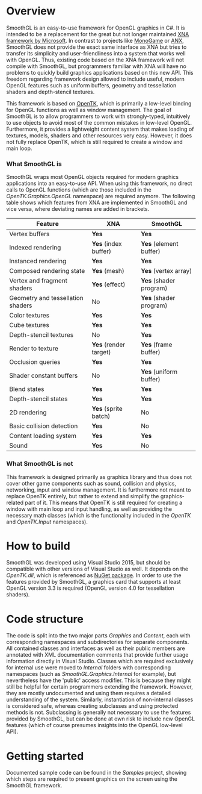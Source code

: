 # Overview

SmoothGL is an easy-to-use framework for OpenGL graphics in C\#. It is intended to be a replacement for the great but not longer maintained [XNA framework by Microsoft](https://en.wikipedia.org/wiki/Microsoft_XNA). In contrast to projects like [MonoGame](http://www.monogame.net/) or [ANX](https://anxframework.codeplex.com/), SmoothGL does not provide the exact same interface as XNA but tries to transfer its simplicity and user-friendliness into a system that works well with OpenGL. Thus, existing code based on the XNA framework will not compile with SmoothGL, but programmers familiar with XNA will have no problems to quickly build graphics applications based on this new API. This freedom regarding framework design allowed to include useful, modern OpenGL features such as uniform buffers, geometry and tessellation shaders and depth-stencil textures.

This framework is based on [OpenTK](https://github.com/opentk/opentk), which is primarily a low-level binding for OpenGL functions as well as window management. The goal of SmoothGL is to allow programmers to work with strongly-typed, intuitively to use objects to avoid most of the common mistakes in low-level OpenGL. Furthermore, it provides a lightweight content system that makes loading of textures, models, shaders and other resources very easy. However, it does not fully replace OpenTK, which is still required to create a window and main loop.

### What SmoothGL is

SmoothGL wraps most OpenGL objects required for modern graphics applications into an easy-to-use API. When using this framework, no direct calls to OpenGL functions (which are those included in the *OpenTK.Graphics.OpenGL* namespace) are required anymore. The following table shows which features from XNA are implemented in SmoothGL and vice versa, where deviating names are added in brackets.

| Feature                           | XNA                     | SmoothGL                 |
| --------------------------------- | ----------------------- | ------------------------ |
| Vertex buffers                    | **Yes**                 | **Yes**                  |
| Indexed rendering                 | **Yes** (index buffer)  | **Yes** (element buffer) |
| Instanced rendering               | **Yes**                 | **Yes**                  |
| Composed rendering state          | **Yes** (mesh)          | **Yes** (vertex array)   |
| Vertex and fragment shaders       | **Yes** (effect)        | **Yes** (shader program) |
| Geometry and tessellation shaders | No                      | **Yes** (shader program) |
| Color textures                    | **Yes**                 | **Yes**                  |
| Cube textures                     | **Yes**                 | **Yes**                  |
| Depth-stencil textures            | No                      | **Yes**                  |
| Render to texture                 | **Yes** (render target) | **Yes** (frame buffer)   |
| Occlusion queries                 | **Yes**                 | **Yes**                  |
| Shader constant buffers           | No                      | **Yes** (uniform buffer) |
| Blend states                      | **Yes**                 | **Yes**                  |
| Depth-stencil states              | **Yes**                 | **Yes**                  |
| 2D rendering                      | **Yes** (sprite batch)  | No                       |
| Basic collision detection         | **Yes**                 | No                       |
| Content loading system            | **Yes**                 | **Yes**                  |
| Sound                             | **Yes**                 | No                       |

### What SmoothGL is not

This framework is designed primarily as graphics library and thus does not cover other game components such as sound, collision and physics, networking, input and window management. It is furthermore not meant to replace OpenTK entirely, but rather to extend and simplify the graphics-related part of it. This means that OpenTK is still required for creating a window with main loop and input handling, as well as providing the necessary math classes (which is the functionality included in the *OpenTK* and *OpenTK.Input* namespaces).

# How to build

SmoothGL was developed using Visual Studio 2015, but should be compatible with other versions of Visual Studio as well. It depends on the *OpenTK.dll*, which is referenced as [NuGet package](http://www.nuget.org/packages/OpenTK/). In order to use the features provided by SmoothGL, a graphics card that supports at least OpenGL version 3.3 is required (OpenGL version 4.0 for tessellation shaders).

# Code structure

The code is split into the two major parts *Graphics* and *Content*, each with corresponding namespaces and subdirectories for separate components. All contained classes and interfaces as well as their public members are annotated with XML documentation comments that provide further usage information directly in Visual Studio. Classes which are required exclusively for internal use were moved to *Internal* folders with corresponding namespaces (such as *SmoothGL.Graphics.Internal* for example), but nevertheless have the 'public' access modifier. This is because they might still be helpful for certain programmers extending the framework. However, they are mostly undocumented and using them requires a detailed understanding of the system. Similarly, instantiation of non-internal classes is considered safe, whereas creating subclasses and using protected methods is not. Subclassing is generally not necessary to use the features provided by SmoothGL, but can be done at own risk to include new OpenGL features (which of course presumes insights into the OpenGL low-level API).

# Getting started

Documented sample code can be found in the *Samples* project, showing which steps are required to present graphics on the screen using the SmoothGL framework.